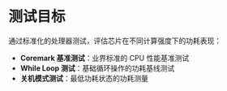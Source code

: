 #  测试目标

通过标准化的处理器测试，评估芯片在不同计算强度下的功耗表现：

- **Coremark 基准测试**：业界标准的 CPU 性能基准测试
- **While Loop 测试**：基础循环操作的功耗基线测试  
- **关机模式测试**：最低功耗状态的功耗测量

